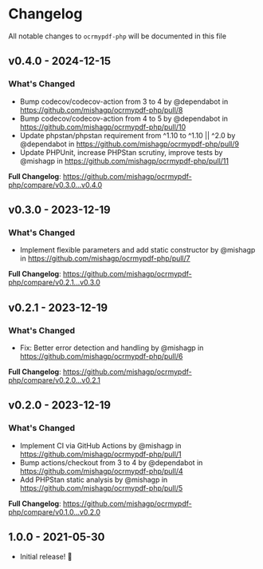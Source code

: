 # Changelog

All notable changes to `ocrmypdf-php` will be documented in this file

## v0.4.0 - 2024-12-15

### What's Changed

* Bump codecov/codecov-action from 3 to 4 by @dependabot in https://github.com/mishagp/ocrmypdf-php/pull/8
* Bump codecov/codecov-action from 4 to 5 by @dependabot in https://github.com/mishagp/ocrmypdf-php/pull/10
* Update phpstan/phpstan requirement from ^1.10 to ^1.10 || ^2.0 by @dependabot in https://github.com/mishagp/ocrmypdf-php/pull/9
* Update PHPUnit, increase PHPStan scrutiny, improve tests by @mishagp in https://github.com/mishagp/ocrmypdf-php/pull/11

**Full Changelog**: https://github.com/mishagp/ocrmypdf-php/compare/v0.3.0...v0.4.0

## v0.3.0 - 2023-12-19

### What's Changed

* Implement flexible parameters and add static constructor by @mishagp in https://github.com/mishagp/ocrmypdf-php/pull/7

**Full Changelog**: https://github.com/mishagp/ocrmypdf-php/compare/v0.2.1...v0.3.0

## v0.2.1 - 2023-12-19

### What's Changed

* Fix: Better error detection and handling by @mishagp in https://github.com/mishagp/ocrmypdf-php/pull/6

**Full Changelog**: https://github.com/mishagp/ocrmypdf-php/compare/v0.2.0...v0.2.1

## v0.2.0 - 2023-12-19

### What's Changed

* Implement CI via GitHub Actions by @mishagp in https://github.com/mishagp/ocrmypdf-php/pull/1
* Bump actions/checkout from 3 to 4 by @dependabot in https://github.com/mishagp/ocrmypdf-php/pull/4
* Add PHPStan static analysis by @mishagp in https://github.com/mishagp/ocrmypdf-php/pull/5

**Full Changelog**: https://github.com/mishagp/ocrmypdf-php/compare/v0.1.0...v0.2.0

## 1.0.0 - 2021-05-30

- Initial release! 🎉
